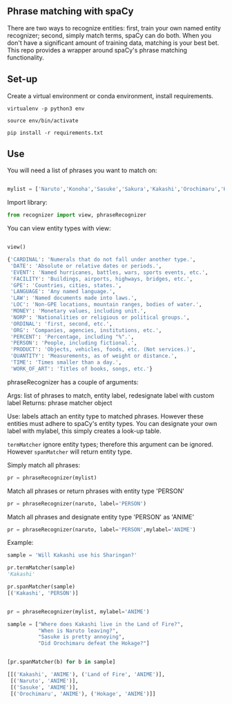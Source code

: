 ## Phrase matching with spaCy

There are two ways to recognize entities: first, train your own named entity recognizer; second, simply match terms, spaCy can do both. When you don't have a significant amount of training data, matching is your best bet. This repo provides a wrapper around spaCy's phrase matching functionality.

## Set-up

Create a virtual environment or conda environment, install requirements.

```
virtualenv -p python3 env

source env/bin/activate

pip install -r requirements.txt

```

## Use

You will need a list of phrases you want to match on:

```python

mylist = ['Naruto','Konoha','Sasuke','Sakura','Kakashi','Orochimaru','Hokage','Land of Fire']

```

Import library:

```python
from recognizer import view, phraseRecognizer
```

You can view entity types with view:

```python

view()

{'CARDINAL': 'Numerals that do not fall under another type.',
 'DATE': 'Absolute or relative dates or periods.',
 'EVENT': 'Named hurricanes, battles, wars, sports events, etc.',
 'FACILITY': 'Buildings, airports, highways, bridges, etc.',
 'GPE': 'Countries, cities, states.',
 'LANGUAGE': 'Any named language.',
 'LAW': 'Named documents made into laws.',
 'LOC': 'Non-GPE locations, mountain ranges, bodies of water.',
 'MONEY': 'Monetary values, including unit.',
 'NORP': 'Nationalities or religious or political groups.',
 'ORDINAL': 'first, second, etc.',
 'ORG': 'Companies, agencies, institutions, etc.',
 'PERCENT': 'Percentage, including "%".',
 'PERSON': 'People, including fictional.',
 'PRODUCT': 'Objects, vehicles, foods, etc. (Not services.)',
 'QUANTITY': 'Measurements, as of weight or distance.',
 'TIME': 'Times smaller than a day.',
 'WORK_OF_ART': 'Titles of books, songs, etc.'}
```

phraseRecognizer has a couple of arguments:

Args: list of phrases to match, entity label, redesignate label with custom label
Returns: phrase matcher object
        
Use: labels attach an entity type to matched phrases. However these entities must adhere to spaCy's entity types.
You can designate your own label with mylabel, this simply creates a look-up table. 

```termMatcher``` ignore entity types; therefore this argument can be ignored. However ```spanMatcher``` will return entity type.
        
Simply match all phrases:

```python 
pr = phraseRecognizer(mylist)
```
             
Match all phrases or return phrases with entity type 'PERSON'  

```python 
pr = phraseRecognizer(naruto, label='PERSON')
```
        
Match all phrases and designate entity type 'PERSON' as 'ANIME'

```python 
pr = phraseRecognizer(naruto, label='PERSON',mylabel='ANIME')
```


Example:

```python
sample = 'Will Kakashi use his Sharingan?'

pr.termMatcher(sample)
'Kakashi'
```

```python
pr.spanMatcher(sample)
[('Kakashi', 'PERSON')]
```


```python

pr = phraseRecognizer(mylist, mylabel='ANIME')

sample = ["Where does Kakashi live in the Land of Fire?",
          "When is Naruto leaving?",
          "Sasuke is pretty annoying",
          "Did Orochimaru defeat the Hokage?"]


[pr.spanMatcher(b) for b in sample]

[[('Kakashi', 'ANIME'), ('Land of Fire', 'ANIME')],
 [('Naruto', 'ANIME')],
 [('Sasuke', 'ANIME')],
 [('Orochimaru', 'ANIME'), ('Hokage', 'ANIME')]]
 ```

